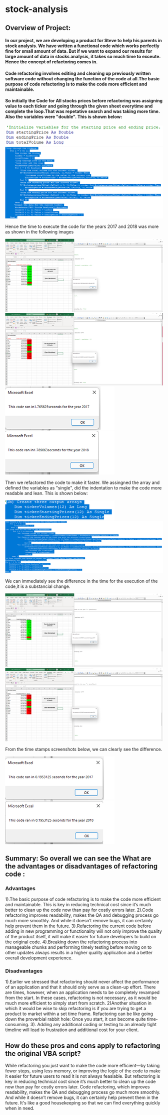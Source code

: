# stock-analysis

## Overview of Project: 

####  In our project, we are developing a product for Steve to help his parents in stock analysis. We have written a functional code which works perfectly fine for small amount of data. But if we want to expand our results for large amount of data in stocks analysis, it takes so much time to exceute. Hence the concept of refactoring comes in.
####  Code refactoring  involves editing and cleaning up previously written software code without changing the function of the code at all.The basic purpose of code refactoring is to make the code more efficient and maintainable. 

####  So initially the Code for All stocks prices before refactoring was assigning value to each ticker and going through the given sheet everytime and complete the loop.That was repetative search and was taking more time. Also the variables were "double". This is shown below:

![alt text](https://github.com/RGK73/stock-analysis/blob/main/Resources/data%20type%20double.png)
![alt text](https://github.com/RGK73/stock-analysis/blob/main/Resources/Repetative%20loop%20through%20each%20ticker%20value.png)

Hence the time to execute the code for the years 2017 and 2018 was more as shown in the following images

![alt text](https://github.com/RGK73/stock-analysis/blob/main/Resources/All%20Stocks%20Analysis%202017%20before%20refactoring.png)
![alt text](https://github.com/RGK73/stock-analysis/blob/main/Resources/All%20Stocks%20Analysis%202018%20before%20refactoring.png)
![alt text](https://github.com/RGK73/stock-analysis/blob/main/Resources/original%202017.png)
![alt text](https://github.com/RGK73/stock-analysis/blob/main/Resources/original%202018.png)

Then we refactored the code to make it faster. We assingned the array and defined the variables as "single", did the indentation to make the code more readable and lean.
This is shown below:

![alt text](https://github.com/RGK73/stock-analysis/blob/main/Resources/data%20type%20single.png)
![alt text](https://github.com/RGK73/stock-analysis/blob/main/Resources/loop%20through%20all%20tickers%20once%20value.png)

We can immediately see the difference in the time for the execution of the code,it is a substancial change.

![alt text](https://github.com/RGK73/stock-analysis/blob/main/Resources/VBA_Challenge_2017.png)
![alt text](https://github.com/RGK73/stock-analysis/blob/main/Resources/VBA_Challenge_2018.png)

From the time stamps screenshots below, we can clearly see the difference.

![alt text](https://github.com/RGK73/stock-analysis/blob/main/Resources/refactored%202017.png)
![alt text](https://github.com/RGK73/stock-analysis/blob/main/Resources/refactored%202018.png)

## Summary: So overall we can see the What are the advantages or disadvantages of refactoring code :

### Advantages

1).The basic purpose of code refactoring is to make the code more efficient and maintainable. This is key in reducing technical cost since it’s much better to clean up the code now than pay for costly errors later. 
2).Code refactoring improves readability, makes the QA and debugging process go much more smoothly. And while it doesn’t remove bugs, it can certainly help prevent them in the future.
3).Refactoring the current code before adding in new programming or functionality will not only improve the quality of the product itself, it will make it easier for future developers to build on the original code.
4).Breaking down the refactoring process into manageable chunks and performing timely testing before moving on to other updates always results in a higher quality application and a better overall development experience.

### Disadvantages

1).Earlier we stressed that refactoring should never affect the performance of an application and that it should only serve as a clean-up effort. There are times, however, when an application needs to be completely revamped from the start. In these cases, refactoring is not necessary, as it would be much more efficient to simply start from scratch.
2)Another situation in which it would be wise to skip refactoring is if you are trying to get a product to market within a set time frame. Refactoring can be like going down the proverbial rabbit hole: Once you start, it can become quite time-consuming.
3). Adding any additional coding or testing to an already tight timeline will lead to frustration and additional cost for your client.

## How do these pros and cons apply to refactoring the original VBA script?

While refactoring you just want to make the code more efficient—by taking fewer steps, using less memory, or improving the logic of the code to make it easier for future users to read it is not always feasiable. But refactoring is key in reducing technical cost since it’s much better to clean up the code now than pay for costly errors later. Code refactoring, which improves readability, makes the QA and debugging process go much more smoothly. And while it doesn’t remove bugs, it can certainly help prevent them in the future. It's like a good housekeeping so that we can find everything quickly when in need.
